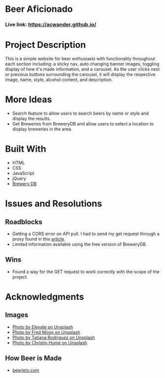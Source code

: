 # Beer Aficionado

### Live link: https://acwander.github.io/

# Project Description

This is a simple website for beer enthusiasts with functionality throughout each section including: a sticky nav, auto changing banner images, toggling display of how it's made information, and a carousel. As the user clicks next or previous buttons surrounding the carousel, it will display the respective image, name, style, alcohol content, and description.

# More Ideas

- Search feature to allow users to search beers by name or style and display the results.
- Get Breweries from BreweryDB and allow users to select a location to display breweries in the area.

# Built With

- HTML
- CSS
- JavaScript
- jQuery
- [Brewery DB](https://www.brewerydb.com/)

# Issues and Resolutions

## Roadblocks

- Getting a CORS error on API pull. I had to send my get request through a proxy found in this [article](https://medium.com/@dtkatz/3-ways-to-fix-the-cors-error-and-how-access-control-allow-origin-works-d97d55946d9).
- Limited information available using the free version of BreweryDB.

## Wins

- Found a way for the GET request to work correctly with the scope of the project.

# Acknowledgments

## Images

- [Photo by Elevate on Unsplash](https://unsplash.com/photos/nYgy58eb9aw)
- [Photo by Fred Moon on Unsplash](https://unsplash.com/photos/0yqa0rMCsYk)
- [Photo by Tatiana Rodriguez on Unsplash](https://unsplash.com/photos/D_Rfjj3XV8M)
- [Photo by Christin Hume on Unsplash](https://unsplash.com/photos/08tX2fsuSLg)

## How Beer is Made

- [beeriety.com](http://blog.beeriety.com/2009/07/06/how-beer-is-made/)
